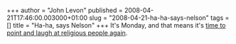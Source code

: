 +++
author = "John Levon"
published = 2008-04-21T17:46:00.003000+01:00
slug = "2008-04-21-ha-ha-says-nelson"
tags = []
title = "Ha-ha, says Nelson"
+++
It's Monday, and that means it's [time to point and laugh at religious
people
again](http://www.wspa.com/midatlantic/spa/news.apx.-content-articles-SPA-2008-04-20-0005.html).
